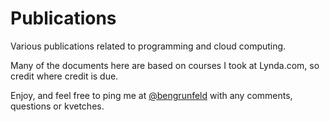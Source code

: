 # Publications

Various publications related to programming and cloud computing. 

Many of the documents here are based on courses I took at Lynda.com, so credit where credit is due.

Enjoy, and feel free to ping me at [@bengrunfeld](https://twitter.com/bengrunfeld) with any comments, questions or kvetches.